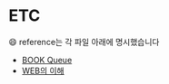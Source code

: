 # ETC
&#128516; reference는 각 파일 아래에 명시했습니다

- [BOOK Queue]()
- [WEB의 이해](https://github.com/yooooonk/TIL/blob/master/ETC/web.md)